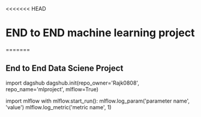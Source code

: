 <<<<<<< HEAD
# END to END machine learning project
=======
## End to End Data Sciene Project

import dagshub
dagshub.init(repo_owner='Rajk0808', repo_name='mlproject', mlflow=True)

import mlflow
with mlflow.start_run():
  mlflow.log_param('parameter name', 'value')
  mlflow.log_metric('metric name', 1)